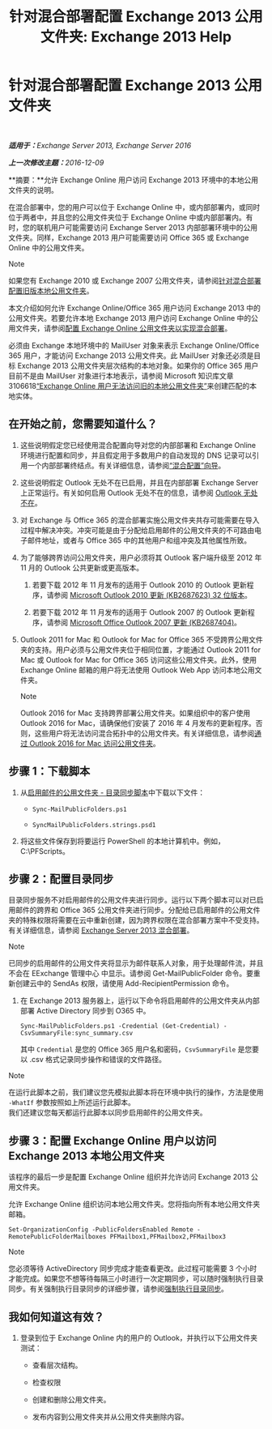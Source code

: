 ﻿---
title: '针对混合部署配置 Exchange 2013 公用文件夹: Exchange 2013 Help'
TOCTitle: 针对混合部署配置 Exchange 2013 公用文件夹
ms:assetid: b828520f-022c-4fcb-ab68-e1c330e87c33
ms:mtpsurl: https://technet.microsoft.com/zh-cn/library/Dn986544(v=EXCHG.150)
ms:contentKeyID: 65330366
ms.date: 01/11/2018
mtps_version: v=EXCHG.150
ms.translationtype: HT
---

# 针对混合部署配置 Exchange 2013 公用文件夹

 

_<strong>适用于：</strong>Exchange Server 2013, Exchange Server 2016_

_<strong>上一次修改主题：</strong>2016-12-09_

**摘要：**允许 Exchange Online 用户访问 Exchange 2013 环境中的本地公用文件夹的说明。

在混合部署中，您的用户可以位于 Exchange Online 中，或内部部署内，或同时位于两者中，并且您的公用文件夹位于 Exchange Online 中或内部部署内。有时，您的联机用户可能需要访问 Exchange Server 2013 内部部署环境中的公用文件夹。同样，Exchange 2013 用户可能需要访问 Office 365 或 Exchange Online 中的公用文件夹。

> [!NOTE]
> 如果您有 Exchange 2010 或 Exchange 2007 公用文件夹，请参阅<a href="configure-legacy-on-premises-public-folders-for-a-hybrid-deployment-exchange-2013-help.md">针对混合部署配置旧版本地公用文件夹</a>。


本文介绍如何允许 Exchange Online/Office 365 用户访问 Exchange 2013 中的公用文件夹。若要允许本地 Exchange 2013 用户访问 Exchange Online 中的公用文件夹，请参阅[配置 Exchange Online 公用文件夹以实现混合部署](configure-exchange-online-public-folders-for-a-hybrid-deployment-exchange-2013-help.md)。

必须由 Exchange 本地环境中的 MailUser 对象来表示 Exchange Online/Office 365 用户，才能访问 Exchange 2013 公用文件夹。此 MailUser 对象还必须是目标 Exchange 2013 公用文件夹层次结构的本地对象。如果你的 Office 365 用户目前不是由 MailUser 对象进行本地表示，请参阅 Microsoft 知识库文章 3106618[“Exchange Online 用户无法访问旧的本地公用文件夹”](https://go.microsoft.com/fwlink/p/?linkid=699451)来创建匹配的本地实体。

## 在开始之前，您需要知道什么？

1.  这些说明假定您已经使用混合配置向导对您的内部部署和 Exchange Online 环境进行配置和同步，并且假定用于多数用户的自动发现的 DNS 记录可以引用一个内部部署终结点。有关详细信息，请参阅[“混合配置”向导](hybrid-configuration-wizard-exchange-2013-help.md)。

2.  这些说明假定 Outlook 无处不在已启用，并且在内部部署 Exchange Server 上正常运行。有关如何启用 Outlook 无处不在的信息，请参阅 [Outlook 无处不在](https://technet.microsoft.com/zh-cn/library/bb123741\(v=exchg.150\))。

3.  对 Exchange 与 Office 365 的混合部署实施公用文件夹共存可能需要在导入过程中解决冲突。冲突可能是由于分配给启用邮件的公用文件夹的不可路由电子邮件地址，或者与 Office 365 中的其他用户和组冲突及其他属性所致。

4.  为了能够跨界访问公用文件夹，用户必须将其 Outlook 客户端升级至 2012 年 11 月的 Outlook 公共更新或更高版本。
    
    1.  若要下载 2012 年 11 月发布的适用于 Outlook 2010 的 Outlook 更新程序，请参阅 [Microsoft Outlook 2010 更新 (KB2687623) 32 位版本](https://www.microsoft.com/zh-cn/download/details.aspx?id=35702)。
    
    2.  若要下载 2012 年 11 月发布的适用于 Outlook 2007 的 Outlook 更新程序，请参阅 [Microsoft Office Outlook 2007 更新 (KB2687404)](https://www.microsoft.com/zh-cn/download/details.aspx?id=35718)。

5.  Outlook 2011 for Mac 和 Outlook for Mac for Office 365 不受跨界公用文件夹的支持。用户必须与公用文件夹位于相同位置，才能通过 Outlook 2011 for Mac 或 Outlook for Mac for Office 365 访问这些公用文件夹。此外，使用 Exchange Online 邮箱的用户将无法使用 Outlook Web App 访问本地公用文件夹。
    
    > [!NOTE]
    > Outlook 2016 for Mac 支持跨界部署公用文件夹。如果组织中的客户使用 Outlook 2016 for Mac，请确保他们安装了 2016 年 4 月发布的更新程序。否则，这些用户将无法访问混合拓扑中的公用文件夹。有关详细信息，请参阅<a href="https://technet.microsoft.com/zh-cn/library/mt788631(v=exchg.150)">通过 Outlook 2016 for Mac 访问公用文件夹</a>。


## 步骤 1：下载脚本

1.  从[启用邮件的公用文件夹 - 目录同步脚本](https://www.microsoft.com/en-us/download/details.aspx?id=46381)中下载以下文件：
    
      - `Sync-MailPublicFolders.ps1`
    
      - `SyncMailPublicFolders.strings.psd1`

2.  将这些文件保存到将要运行 PowerShell 的本地计算机中。例如，C:\\PFScripts。

## 步骤 2：配置目录同步

目录同步服务不对启用邮件的公用文件夹进行同步。运行以下两个脚本可以对已启用邮件的跨界和 Office 365 公用文件夹进行同步。分配给已启用邮件的公用文件夹的特殊权限将需要在云中重新创建，因为跨界权限在混合部署方案中不受支持。有关详细信息，请参阅 [Exchange Server 2013 混合部署](exchange-server-hybrid-deployments-exchange-2013-help.md)。

> [!NOTE]
> 已同步的启用邮件的公用文件夹将显示为邮件联系人对象，用于处理邮件流，并且不会在 EExchange 管理中心 中显示。请参阅 Get-MailPublicFolder 命令。要重新创建云中的 SendAs 权限，请使用 Add-RecipientPermission 命令。


1.  在 Exchange 2013 服务器上，运行以下命令将启用邮件的公用文件夹从内部部署 Active Directory 同步到 O365 中。
    
        Sync-MailPublicFolders.ps1 -Credential (Get-Credential) -CsvSummaryFile:sync_summary.csv
    
    其中 `Credential` 是您的 Office 365 用户名和密码，`CsvSummaryFile` 是您要以 .csv 格式记录同步操作和错误的文件路径。

> [!NOTE]
> 在运行此脚本之前，我们建议您先模拟此脚本将在环境中执行的操作，方法是使用 <code>-WhatIf</code> 参数按照如上所述运行此脚本。<br />
我们还建议您每天都运行此脚本以同步启用邮件的公用文件夹。


## 步骤 3：配置 Exchange Online 用户以访问 Exchange 2013 本地公用文件夹

该程序的最后一步是配置 Exchange Online 组织并允许访问 Exchange 2013 公用文件夹。

允许 Exchange Online 组织访问本地公用文件夹。您将指向所有本地公用文件夹邮箱。

    Set-OrganizationConfig -PublicFoldersEnabled Remote -RemotePublicFolderMailboxes PFMailbox1,PFMailbox2,PFMailbox3

> [!NOTE]
> 您必须等待 ActiveDirectory 同步完成才能查看更改。此过程可能需要 3 个小时才能完成。如果您不想等待每隔三小时进行一次定期同步，可以随时强制执行目录同步。有关强制执行目录同步的详细步骤，请参阅<a href="http://technet.microsoft.com/zh-cn/library/jj151771.aspx">强制执行目录同步</a>。


## 我如何知道这有效？

1.  登录到位于 Exchange Online 内的用户的 Outlook，并执行以下公用文件夹测试：
    
      - 查看层次结构。
    
      - 检查权限
    
      - 创建和删除公用文件夹。
    
      - 发布内容到公用文件夹并从公用文件夹删除内容。

